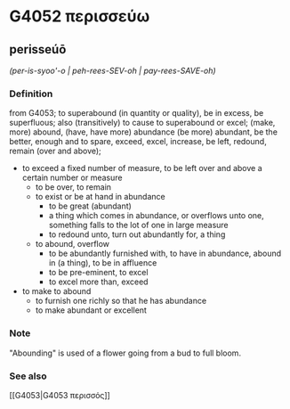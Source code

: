 # G4052 περισσεύω

## perisseúō

_(per-is-syoo'-o | peh-rees-SEV-oh | pay-rees-SAVE-oh)_

### Definition

from G4053; to superabound (in quantity or quality), be in excess, be superfluous; also (transitively) to cause to superabound or excel; (make, more) abound, (have, have more) abundance (be more) abundant, be the better, enough and to spare, exceed, excel, increase, be left, redound, remain (over and above); 

- to exceed a fixed number of measure, to be left over and above a certain number or measure
  - to be over, to remain
  - to exist or be at hand in abundance
    - to be great (abundant)
    - a thing which comes in abundance, or overflows unto one, something falls to the lot of one in large measure
    - to redound unto, turn out abundantly for, a thing
  - to abound, overflow
    - to be abundantly furnished with, to have in abundance, abound in (a thing), to be in affluence
    - to be pre-eminent, to excel
    - to excel more than, exceed
- to make to abound
  - to furnish one richly so that he has abundance
  - to make abundant or excellent

### Note

"Abounding" is used of a flower going from a bud to full bloom.

### See also

[[G4053|G4053 περισσός]]
